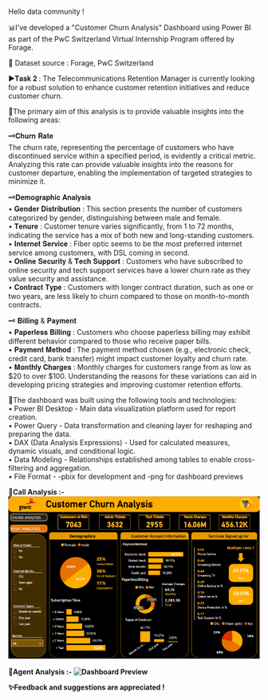Hello data community !

📊I've developed a "Customer Churn Analysis" Dashboard using Power BI as part of the PwC Switzerland Virtual Internship Program offered by Forage.

🔗 Dataset source : Forage, PwC Switzerland

▶𝐓𝐚𝐬𝐤 𝟐 :
The Telecommunications Retention Manager is currently looking for a robust solution to enhance customer retention initiatives and reduce customer churn.

💠The primary aim of this analysis is to provide valuable insights into the following areas:

🗝️𝐂𝐡𝐮𝐫𝐧 𝐑𝐚𝐭𝐞<br/>
The churn rate, representing the percentage of customers who have discontinued service within a specified period, is evidently a critical metric. Analyzing this rate can provide valuable insights into the reasons for customer departure, enabling the implementation of targeted strategies to minimize it.

🗝️𝐃𝐞𝐦𝐨𝐠𝐫𝐚𝐩𝐡𝐢𝐜 𝐀𝐧𝐚𝐥𝐲𝐬𝐢𝐬<br/>
• 𝐆𝐞𝐧𝐝𝐞𝐫 𝐃𝐢𝐬𝐭𝐫𝐢𝐛𝐮𝐭𝐢𝐨𝐧 : This section presents the number of customers categorized by gender, distinguishing between male and female.<br/>
• 𝐓𝐞𝐧𝐮𝐫𝐞 : Customer tenure varies significantly, from 1 to 72 months, indicating the service has a mix of both new and long-standing customers.<br/>
• 𝐈𝐧𝐭𝐞𝐫𝐧𝐞𝐭 𝐒𝐞𝐫𝐯𝐢𝐜𝐞 : Fiber optic seems to be the most preferred internet service among customers, with DSL coming in second.<br/>
• 𝐎𝐧𝐥𝐢𝐧𝐞 𝐒𝐞𝐜𝐮𝐫𝐢𝐭𝐲 & 𝐓𝐞𝐜𝐡 𝐒𝐮𝐩𝐩𝐨𝐫𝐭 : Customers who have subscribed to online security and tech support services have a lower churn rate as they value security and assistance.<br/>
• 𝐂𝐨𝐧𝐭𝐫𝐚𝐜𝐭 𝐓𝐲𝐩𝐞 : Customers with longer contract duration, such as one or two years, are less likely to churn compared to those on month-to-month contracts.<br/>

🗝️ 𝐁𝐢𝐥𝐥𝐢𝐧𝐠 & 𝐏𝐚𝐲𝐦𝐞𝐧𝐭 <br/>
• 𝐏𝐚𝐩𝐞𝐫𝐥𝐞𝐬𝐬 𝐁𝐢𝐥𝐥𝐢𝐧𝐠 : Customers who choose paperless billing may exhibit different behavior compared to those who receive paper bills.<br/>
• 𝐏𝐚𝐲𝐦𝐞𝐧𝐭 𝐌𝐞𝐭𝐡𝐨𝐝 : The payment method chosen (e.g., electronic check, credit card, bank transfer) might impact customer loyalty and churn rate.<br/>
• 𝐌𝐨𝐧𝐭𝐡𝐥𝐲 𝐂𝐡𝐚𝐫𝐠𝐞𝐬 : Monthly charges for customers range from as low as $20 to over $100. Understanding the reasons for these variations can aid in developing pricing strategies and improving customer retention efforts.<br/>

🔗The dashboard was built using the following tools and technologies:<br/>
• Power BI Desktop - Main data visualization platform used for report creation.<br/>
• Power Query - Data transformation and cleaning layer for reshaping and preparing the data.<br/>
• DAX (Data Analysis Expressions) - Used for calculated measures, dynamic visuals, and conditional logic.<br/>
• Data Modeling - Relationships established among tables to enable cross-filtering and aggregation.<br/>
• File Format - -pbix for development and -png for dashboard previews<br/>

💠<B>Call Analysis :-<B>
![Dashboard Preview](https://github.com/SakshiSunilMore/Customer-Churn-Analysis/blob/main/Churn%20Analysis.png)

💠<B>Agent Analysis :-<B>
![Dashboard Preview](https://github.com/SakshiSunilMore/Customer-Churn-Analysis/blob/main/Agent%20Analysis.png)


✨Feedback and suggestions are appreciated !
